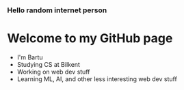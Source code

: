 ### Hello random internet person
# Welcome to my GitHub page

- I'm Bartu
- Studying CS at Bilkent
- Working on web dev stuff
- Learning ML, AI, and other less interesting web dev stuff

  
<!--

These are fucking stupid

Here are some ideas to get you started:

- 🔭 I’m currently working on ...
- 🌱 I’m currently learning ...
- 👯 I’m looking to collaborate on ...
- 🤔 I’m looking for help with ...
- 💬 Ask me about ...
- 📫 How to reach me: ...
- 😄 Pronouns: ...
- ⚡ Fun fact: ...
-->

